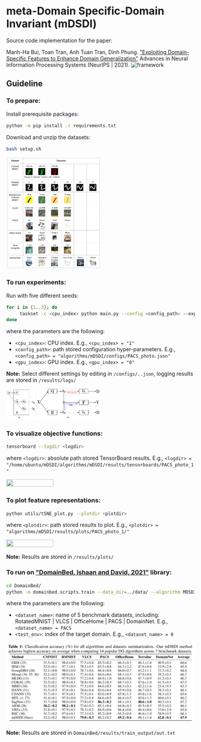 # meta-Domain Specific-Domain Invariant (mDSDI)
Source code implementation for the paper:

Manh-Ha Bui, Toan Tran, Anh Tuan Tran, Dinh Phung. ["Exploiting Domain-Specific Features to Enhance Domain Generalization"](https://nips.cc/Conferences/2021/Dates) Advances in Neural Information Processing Systems (NeurIPS | 2021).
![framework](gallery/theoretical_insights.png)

## Guideline
### To prepare:
Install prerequisite packages:
```sh
python -m pip install -r requirements.txt
```

Download and unzip the datasets:
```sh
bash setup.sh
```

<img src="gallery/dataset.png" width="50%" height="50%">

### To run experiments:
Run with five different seeds:
```sh
for i in {1..3}; do
     taskset -c <cpu_index> python main.py --config <config_path> --exp_idx $i --gpu_idx <gpu_index>
done
```
where the parameters are the following:
- `<cpu_index>`: CPU index. E.g., `<cpu_index> = "1"`
- `<config_path>`: path stored configuration hyper-parameters. E.g., `<config_path> = "algorithms/mDSDI/configs/PACS_photo.json"`
- `<gpu_index>`: GPU index. E.g., `<gpu_index> = "0"`

**Note:** Select different settings by editing in `/configs/..json`, logging results are stored in `/results/logs/`

<img src="gallery/framework.png" width="50%" height="50%">

### To visualize objective functions:

```sh
tensorboard --logdir <logdir>
```
where `<logdir>`: absolute path stored TensorBoard results. E.g., `<logdir> = "/home/ubuntu/mDSDI/algorithms/mDSDI/results/tensorboards/PACS_photo_1"`

<img src="gallery/Loss.png" width="50%" height="50%">

### To plot feature representations:

```sh
python utils/tSNE_plot.py --plotdir <plotdir>
```
where `<plotdir>`: path stored results to plot. E.g., `<plotdir> = "algorithms/mDSDI/results/plots/PACS_photo_1/"`

<img src="gallery/tSNE.png" width="50%" height="50%">

**Note:** Results are stored in `/results/plots/`

### To run on ["DomainBed, Ishaan and David, 2021"](https://github.com/facebookresearch/DomainBed) library:

```sh
cd DomainBed/
python -m domainbed.scripts.train --data_dir=../data/ --algorithm MDSDI --dataset <dataset_name> --test_env <env_idx>
```
where the parameters are the following:
- `<dataset_name>`: name of 5 benchmark datasets, including: RotatedMNIST | VLCS | OfficeHome | PACS | DomainNet. E.g., `<dataset_name> = PACS`
- `<test_env>`: index of the target domain. E.g., `<dataset_name> = 0`

<img src="gallery/result.png">

**Note:** Results are stored in `DomainBed/results/train_output/out.txt`
